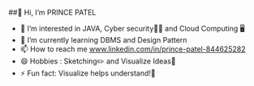 ##👋 Hi, I’m PRINCE PATEL
- 👀 I’m interested in JAVA, Cyber security👨‍💻 and Cloud Computing 🖥 
- 🌱 I’m currently learning DBMS and Design Pattern 
- 📫 How to reach me www.linkedin.com/in/prince-patel-844625282
- 😄 Hobbies : Sketching✏️ and Visualize Ideas🤔
- ⚡ Fun fact: Visualize helps understand!🧠

<!---
pdeu-princepatel/pdeu-princepatel is a ✨ special ✨ repository because its `README.md` (this file) appears on your GitHub profile.
You can click the Preview link to take a look at your changes.
--->
